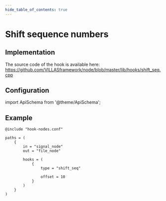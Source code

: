 ```yaml
---
hide_table_of_contents: true
---
```


# Shift sequence numbers

## Implementation

The source code of the hook is available here:
https://github.com/VILLASframework/node/blob/master/lib/hooks/shift_seq.cpp

## Configuration

import ApiSchema from '@theme/ApiSchema';

<ApiSchema id="node" example pointer="#/components/schemas/shift_seq" />

## Example

``` url="external/node/etc/examples/hooks/shift_seq.conf" title="node/etc/examples/hooks/shift_seq.conf"
@include "hook-nodes.conf"

paths = (
	{
		in = "signal_node"
		out = "file_node"

		hooks = (
			{
				type = "shift_seq"

				offset = 10
			}
		)
	}
)
```
